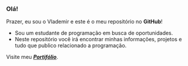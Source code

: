 ### Olá! 

Prazer, eu sou o Vlademir e este é o meu repositório no **GitHub**!


- Sou um estudante de programação em busca de oportunidades.
- Neste repositório você irá encontrar minhas informações, projetos e tudo que publico relacionado a programação.

Visite meu ***[Portifólio](https://vlademir-junior.github.io/)***.
